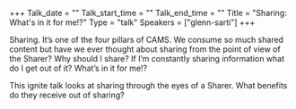 +++
Talk_date = ""
Talk_start_time = ""
Talk_end_time = ""
Title = "Sharing: What's in it for me!?"
Type = "talk"
Speakers = ["glenn-sarti"]
+++

Sharing. It’s one of the four pillars of CAMS. We consume so much shared content but have we ever thought about sharing from the point of view of the Sharer? Why should I share? If I’m constantly sharing information what do I get out of it? What’s in it for me!?

This ignite talk looks at sharing through the eyes of a Sharer. What benefits do they receive out of sharing?
